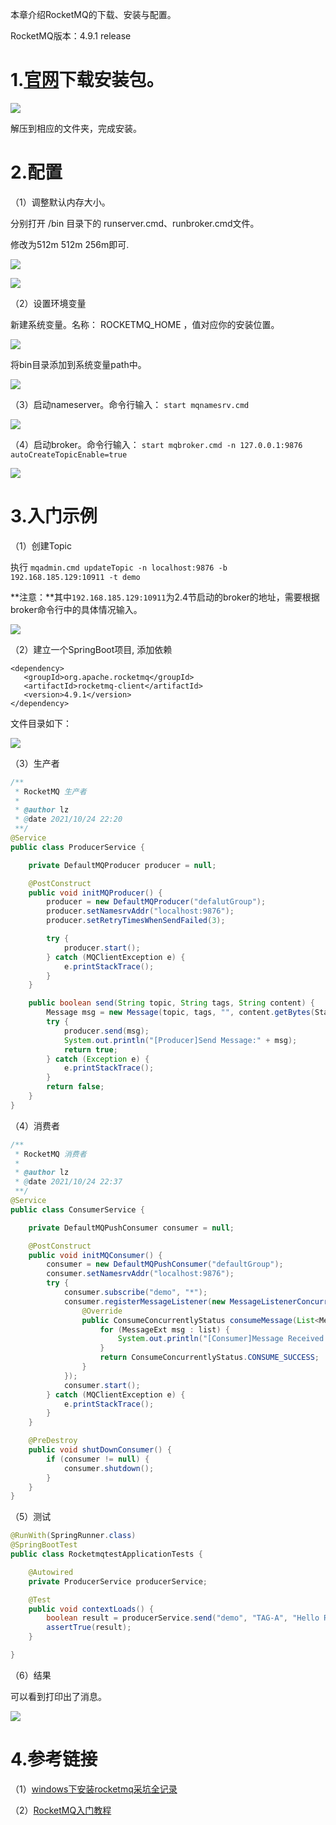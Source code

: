 
本章介绍RocketMQ的下载、安装与配置。

RocketMQ版本：4.9.1 release

# 1.[官网](http://rocketmq.apache.org/dowloading/releases/)下载安装包。

![](../assets/images/RocketMQ/2/1.png)

解压到相应的文件夹，完成安装。

# 2.配置

（1）调整默认内存大小。

分别打开 /bin 目录下的 runserver.cmd、runbroker.cmd文件。

修改为512m 512m 256m即可.

![](../assets/images/RocketMQ/2/2.png)

![](../assets/images/RocketMQ/2/3.png)

（2）设置环境变量

新建系统变量。名称： ROCKETMQ_HOME ，值对应你的安装位置。

![](../assets/images/RocketMQ/2/4.png)

将bin目录添加到系统变量path中。

![](../assets/images/RocketMQ/2/5.png)


（3）启动nameserver。命令行输入： `start mqnamesrv.cmd`

![](../assets/images/RocketMQ/2/7.png)

（4）启动broker。命令行输入： `start mqbroker.cmd -n 127.0.0.1:9876 autoCreateTopicEnable=true`

![](../assets/images/RocketMQ/2/8.png)

# 3.入门示例

（1）创建Topic

执行 `mqadmin.cmd updateTopic -n localhost:9876 -b 192.168.185.129:10911 -t demo`

**注意：**其中`192.168.185.129:10911`为2.4节启动的broker的地址，需要根据broker命令行中的具体情况输入。

![](../assets/images/RocketMQ/2/9.png)

（2）建立一个SpringBoot项目, 添加依赖

```maven
<dependency>
   <groupId>org.apache.rocketmq</groupId>
   <artifactId>rocketmq-client</artifactId>
   <version>4.9.1</version>
</dependency>
```

文件目录如下：

![](../assets/images/RocketMQ/2/10.png)

（3）生产者

```java
/**
 * RocketMQ 生产者
 *
 * @author lz
 * @date 2021/10/24 22:20
 **/
@Service
public class ProducerService {

    private DefaultMQProducer producer = null;

    @PostConstruct
    public void initMQProducer() {
        producer = new DefaultMQProducer("defalutGroup");
        producer.setNamesrvAddr("localhost:9876");
        producer.setRetryTimesWhenSendFailed(3);

        try {
            producer.start();
        } catch (MQClientException e) {
            e.printStackTrace();
        }
    }

    public boolean send(String topic, String tags, String content) {
        Message msg = new Message(topic, tags, "", content.getBytes(StandardCharsets.UTF_8));
        try {
            producer.send(msg);
            System.out.println("[Producer]Send Message:" + msg);
            return true;
        } catch (Exception e) {
            e.printStackTrace();
        }
        return false;
    }
}
```

（4）消费者

```java
/**
 * RocketMQ 消费者
 *
 * @author lz
 * @date 2021/10/24 22:37
 **/
@Service
public class ConsumerService {

    private DefaultMQPushConsumer consumer = null;

    @PostConstruct
    public void initMQConsumer() {
        consumer = new DefaultMQPushConsumer("defaultGroup");
        consumer.setNamesrvAddr("localhost:9876");
        try {
            consumer.subscribe("demo", "*");
            consumer.registerMessageListener(new MessageListenerConcurrently() {
                @Override
                public ConsumeConcurrentlyStatus consumeMessage(List<MessageExt> list, ConsumeConcurrentlyContext consumeConcurrentlyContext) {
                    for (MessageExt msg : list) {
                        System.out.println("[Consumer]Message Received:" + new String(msg.getBody()));
                    }
                    return ConsumeConcurrentlyStatus.CONSUME_SUCCESS;
                }
            });
            consumer.start();
        } catch (MQClientException e) {
            e.printStackTrace();
        }
    }

    @PreDestroy
    public void shutDownConsumer() {
        if (consumer != null) {
            consumer.shutdown();
        }
    }
}
```

（5）测试

```java
@RunWith(SpringRunner.class)
@SpringBootTest
public class RocketmqtestApplicationTests {

    @Autowired
    private ProducerService producerService;

    @Test
    public void contextLoads() {
        boolean result = producerService.send("demo", "TAG-A", "Hello RocketMQ2");
        assertTrue(result);
    }

}
```

（6）结果

可以看到打印出了消息。

![](../assets/images/RocketMQ/2/11.png)

# 4.参考链接

（1）[windows下安装rocketmq采坑全记录](https://blog.csdn.net/kobewwf24/article/details/82712461)

（2）[RocketMQ入门教程](https://www.cnblogs.com/ryelqy/p/14317528.html)